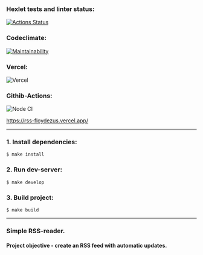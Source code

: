 ### Hexlet tests and linter status:
[![Actions Status](https://github.com/floydezus/frontend-project-lvl3/workflows/hexlet-check/badge.svg)](https://github.com/floydezus/frontend-project-lvl3/actions)

### Codeclimate:
[![Maintainability](https://api.codeclimate.com/v1/badges/83674ae8ebf2471e9815/maintainability)](https://codeclimate.com/github/floydezus/frontend-project-lvl3/maintainability)

### Vercel:
![Vercel](https://vercelbadge.vercel.app/api/floydezus/frontend-project-lvl3)

### Githib-Actions:
![Node CI](https://github.com/floydezus/frontend-project-lvl3/actions/workflows/nodejs.yml/badge.svg)

https://rss-floydezus.vercel.app/

---

### 1. Install dependencies:

```
$ make install
```
### 2. Run dev-server:

```
$ make develop
```
### 3. Build project:

```
$ make build
```
---
### Simple RSS-reader.
#### Project objective - create an RSS feed with automatic updates.
